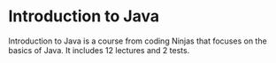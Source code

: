 # Introduction to Java
Introduction to Java is a course from coding Ninjas that
focuses on the basics of Java. It includes 12 lectures and
2 tests.